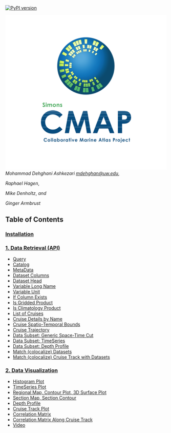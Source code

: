 [![PyPI version](https://badge.fury.io/py/pycmap.svg)](https://badge.fury.io/py/pycmap)

![Book Cover](docs/figures/CMAP.png)
*Mohammad Dehghani Ashkezari <mdehghan@uw.edu>*, 

*Raphael Hagen*,

*Mike Denholtz*, *and*

*Ginger Armbrust*




## Table of Contents


### [Installation](Installation.ipynb)

### [1. Data Retrieval (API)](API.ipynb)
- [Query](Query.ipynb)
- [Catalog](Catalog.ipynb)
- [MetaData](MetaData.ipynb)
- [Dataset Columns](Columns.ipynb)
- [Dataset Head](Head.ipynb)
- [Variable Long Name](LongName.ipynb)
- [Variable Unit](Unit.ipynb)
- [If Column Exists](HasField.ipynb)
- [Is Gridded Product](Grid.ipynb)
- [Is Climatology Product](Climatology.ipynb)
- [List of Cruises](Cruises.ipynb)
- [Cruise Details by Name](CruiseByName.ipynb)
- [Cruise Spatio-Temporal Bounds](CruiseBounds.ipynb)
- [Cruise Trajectory](CruiseTrajectory.ipynb)
- [Data Subset: Generic Space-Time Cut](SpaceTime.ipynb)
- [Data Subset: TimeSeries](TimeSeries.ipynb)
- [Data Subset: Depth Profile](DepthProfile.ipynb)
- [Match (colocalize) Datasets](Match.ipynb)
- [Match (colocalize) Cruise Track with Datasets](MatchCruise.ipynb)


### [2. Data Visualization](Viz.ipynb)
- [Histogram Plot](Viz_Histogram.ipynb)
- [TimeSeries Plot](Viz_TimeSeries.ipynb)
- [Regional Map, Contour Plot, 3D Surface Plot](Viz_RegionalMap.ipynb)
- [Section Map, Section Contour](Viz_Section.ipynb)
- [Depth Profile](Viz_DepthProfile.ipynb)
- [Cruise Track Plot](Viz_CruiseTrack.ipynb)
- [Correlation Matrix](Viz_CorrelationMatrix.ipynb)
- [Correlation Matrix Along Cruise Track](Viz_CruiseCorrelationMatrix.ipynb)
- [Video](Viz_Video.ipynb)

